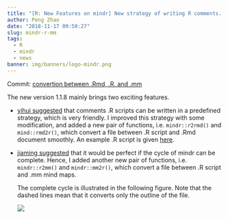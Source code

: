 ```yaml
---
title: "[R: New Features on mindr] New strategy of writing R comments. Conversion between .R scripts and .mm mind maps"
author: Peng Zhao
date: "2018-11-17 09:50:27"
slug: mindr-r-mm
tags: 
  - R
  - mindr
  - news
banner: img/banners/logo-mindr.png
---
```



Commit: [convertion between .Rmd, .R. and .mm](https://github.com/pzhaonet/mindr/commit/e82538b89421c314d1612affd2b24a62d4274165)

The new version 1.1.8 mainly brings two exciting features.

<!--more-->


- [yihui suggested](http://www.pzhao.org/zh/post/r-with-markdown/#comment-4166340207) that comments .R scripts can be written in a predefined strategy, which is very friendly. I improved this strategy with some modification, and added a new pair of functions, i.e. `mindr::r2rmd()` and `mind::rmd2r()`, which convert a file between .R script and .Rmd document smoothly. An example .R script is given [here](https://github.com/pzhaonet/mindr/blob/master/inst/examples/r/r2rmd.R).

- [jiaming suggested](http://www.pzhao.org/zh/post/r-with-markdown/#comment-4165333365) that it would be perfect if the cycle of mindr can be complete. Hence, I added another new pair of functions, i.e. `mindr::r2mm()` and `mindr::mm2r()`, which convert a file between .R script and .mm mind maps.

  The complete cycle is illustrated in the following figure. Note that the dashed lines mean that it converts only the outline of the file.

  ![](https://github.com/pzhaonet/mindr/raw/master/showcase/mindr_concept_1.1.8.png)
